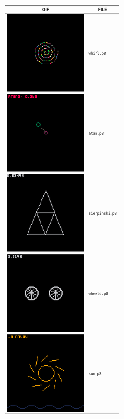 GIF|FILE
----|------
![whirl](whirl.gif)|`whirl.p8`
![atan](atan.gif)|`atan.p8`
![sierpinski](sierpinski.gif)|`sierpinski.p8`
![wheels](wheels.gif)|`wheels.p8`
![sun](sun.gif)|`sun.p8`
